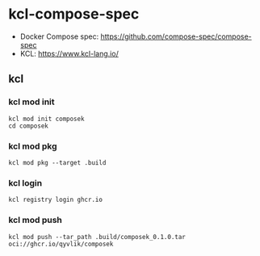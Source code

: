 # kcl-compose-spec

- Docker Compose spec: https://github.com/compose-spec/compose-spec
- KCL: https://www.kcl-lang.io/

## kcl

### kcl mod init

```shell
kcl mod init composek
cd composek
```

### kcl mod pkg

```shell
kcl mod pkg --target .build
```

### kcl login

```shell
kcl registry login ghcr.io
```

### kcl mod push

```shell
kcl mod push --tar_path .build/composek_0.1.0.tar oci://ghcr.io/qyvlik/composek
```
